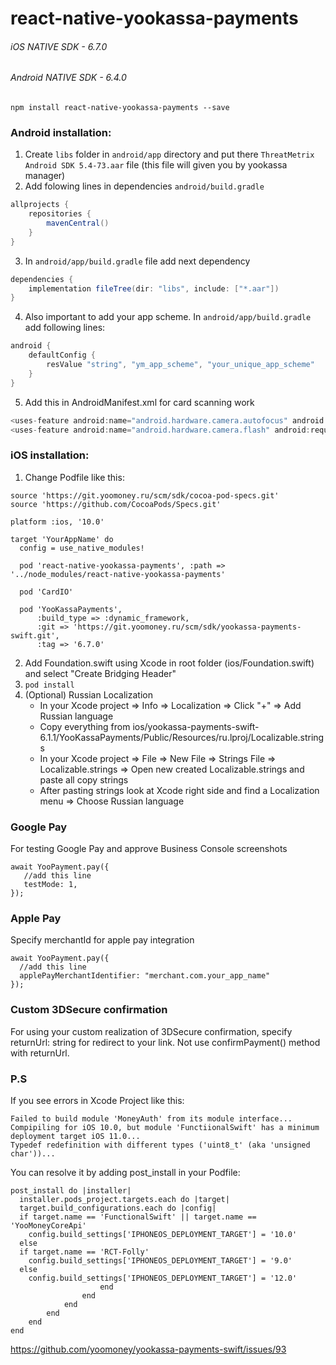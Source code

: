 # react-native-yookassa-payments

###### iOS NATIVE SDK - 6.7.0
###### Android NATIVE SDK - 6.4.0

`npm install react-native-yookassa-payments --save`

### Android installation:

1.  Create `libs` folder in `android/app` directory and put there `ThreatMetrix Android SDK 5.4-73.aar` file (this file will given you by yookassa manager)
2.  Add folowing lines in dependencies `android/build.gradle`

```java
allprojects {
    repositories {
        mavenCentral()
    }
}
```

3. In `android/app/build.gradle` file add next dependency

```java
dependencies {
    implementation fileTree(dir: "libs", include: ["*.aar"])
}
```

4. Also important to add your app scheme. In `android/app/build.gradle` add following lines:

```java
android {
    defaultConfig {
        resValue "string", "ym_app_scheme", "your_unique_app_scheme"
    }
}
```

5. Add this in AndroidManifest.xml for card scanning work

```java
<uses-feature android:name="android.hardware.camera.autofocus" android:required="false" />
<uses-feature android:name="android.hardware.camera.flash" android:required="false" />
```

### iOS installation:

1.  Change Podfile like this:

```
source 'https://git.yoomoney.ru/scm/sdk/cocoa-pod-specs.git'
source 'https://github.com/CocoaPods/Specs.git'

platform :ios, '10.0'

target 'YourAppName' do
  config = use_native_modules!

  pod 'react-native-yookassa-payments', :path => '../node_modules/react-native-yookassa-payments'
   
  pod 'CardIO' 
   
  pod 'YooKassaPayments',
      :build_type => :dynamic_framework,
      :git => 'https://git.yoomoney.ru/scm/sdk/yookassa-payments-swift.git',
      :tag => '6.7.0'
```
2. Add Foundation.swift using Xcode in root folder (ios/Foundation.swift) and select "Сreate Bridging Header"
3. `pod install`
4. (Optional) Russian Localization
    - In your Xcode project => Info => Localization => Click "+" => Add Russian language
    - Copy everything from ios/yookassa-payments-swift-6.1.1/YooKassaPayments/Public/Resources/ru.lproj/Localizable.strings
    - In your Xcode project => File => New File => Strings File => Localizable.strings => Open new created Localizable.strings and paste all copy strings
    - After pasting strings look at Xcode right side and find a Localization menu => Choose Russian language

### Google Pay
For testing Google Pay and approve Business Console screenshots
```
await YooPayment.pay({
   //add this line
   testMode: 1,    
});
```

### Apple Pay
Specify merchantId for apple pay integration
```
await YooPayment.pay({
  //add this line
  applePayMerchantIdentifier: "merchant.com.your_app_name" 
});
```

### Custom 3DSecure confirmation 
For using your custom realization of 3DSecure confirmation, specify returnUrl: string for redirect to your link. Not use confirmPayment() method with returnUrl. 


### P.S
If you see errors in Xcode Project like this:
```
Failed to build module 'MoneyAuth' from its module interface...
Compipiling for iOS 10.0, but module 'FunctiionalSwift' has a minimum deployment target iOS 11.0...
Typedef redefinition with different types ('uint8_t' (aka 'unsigned char'))...
```
You can resolve it by adding post_install in your Podfile:
```
post_install do |installer|
  installer.pods_project.targets.each do |target|
  target.build_configurations.each do |config|
  if target.name == 'FunctionalSwift' || target.name == 'YooMoneyCoreApi'
    config.build_settings['IPHONEOS_DEPLOYMENT_TARGET'] = '10.0'
  else
  if target.name == 'RCT-Folly'
    config.build_settings['IPHONEOS_DEPLOYMENT_TARGET'] = '9.0'
  else
    config.build_settings['IPHONEOS_DEPLOYMENT_TARGET'] = '12.0'
                    end
                end
            end
        end
    end
end
```
https://github.com/yoomoney/yookassa-payments-swift/issues/93

